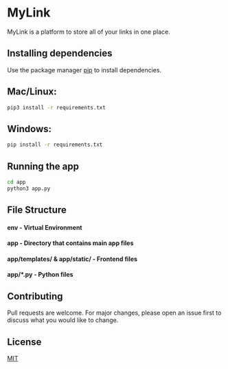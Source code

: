 # MyLink

MyLink is a platform to store all of your links in one place.

## Installing dependencies

Use the package manager [pip](https://pip.pypa.io/en/stable/) to install dependencies.

## Mac/Linux:

```bash
pip3 install -r requirements.txt
```

## Windows:

```bash
pip install -r requirements.txt
```

## Running the app

```bash
cd app
python3 app.py
```

## File Structure

#### env - Virtual Environment

#### app - Directory that contains main app files

#### app/templates/ & app/static/ - Frontend files

#### app/\*.py - Python files

## Contributing

Pull requests are welcome. For major changes, please open an issue first to discuss what you would like to change.

## License

[MIT](https://choosealicense.com/licenses/mit/)
